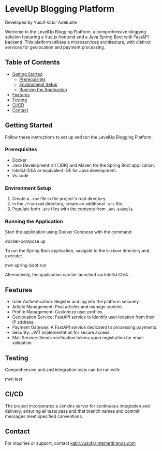 # LevelUp Blogging Platform

Developed by Yusuf Kabir Adekunle

Welcome to the LevelUp Blogging Platform, a comprehensive blogging solution featuring a Vue.js frontend and a Java Spring Boot with FastAPI backend. This platform utilizes a microservices architecture, with distinct services for geolocation and payment processing.

## Table of Contents

- [Getting Started](#getting-started)
  - [Prerequisites](#prerequisites)
  - [Environment Setup](#environment-setup)
  - [Running the Application](#running-the-application)
- [Features](#features)
- [Testing](#testing)
- [CI/CD](#cicd)
- [Contact](#contact)

## Getting Started

Follow these instructions to set up and run the LevelUp Blogging Platform.

### Prerequisites

- Docker
- Java Development Kit (JDK) and Maven for the Spring Boot application.
- IntelliJ IDEA or equivalent IDE for Java development.
- Vs code

### Environment Setup

1. Create a `.env` file in the project's root directory.
2. In the `/frontend` directory, create an additional `.env` file.
3. Populate both `.env` files with the contents from `.env.example`.

### Running the Application

Start the application using Docker Compose with the command:

docker-compose up

To run the Spring Boot application, navigate to the `backend` directory and execute:

mvn spring-boot:run

Alternatively, the application can be launched via IntelliJ IDEA.

## Features

- User Authentication: Register and log into the platform securely.
- Article Management: Post articles and manage content.
- Profile Management: Customize user profiles.
- Geolocation Service: FastAPI service to identify user location from their IP address.
- Payment Gateway: A FastAPI service dedicated to processing payments.
- Security: JWT implementation for secure access.
- Mail Service: Sends verification tokens upon registration for email validation.

## Testing

Comprehensive unit and integration tests can be run with:

mvn test

## CI/CD

The project incorporates a Jenkins server for continuous integration and delivery, ensuring all tests pass and that branch names and commit messages meet specified conventions.


## Contact

For inquiries or support, contact kabir.yusuf@internetbrands.com
